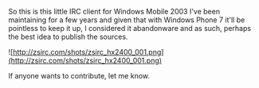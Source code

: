 So this is this little IRC client for Windows Mobile 2003 I've been maintaining for a few years and given that with Windows Phone 7 it'll be pointless to keep it up, I considered it abandonware and as such, perhaps the best idea to publish the sources.

![http://zsirc.com/shots/zsirc_hx2400_001.png](http://zsirc.com/shots/zsirc_hx2400_001.png)

If anyone wants to contribute, let me know.
